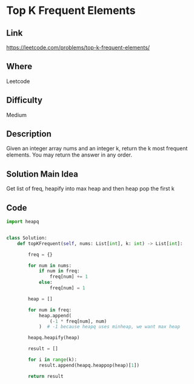 # Top K Frequent Elements

## Link

https://leetcode.com/problems/top-k-frequent-elements/

## Where

Leetcode

## Difficulty

Medium

## Description

Given an integer array nums and an integer k, return the k most frequent elements. You may return the answer in any order.

## Solution Main Idea

Get list of freq, heapify into max heap and then heap pop the first k


## Code

```python
import heapq


class Solution:
    def topKFrequent(self, nums: List[int], k: int) -> List[int]:

        freq = {}

        for num in nums:
            if num in freq:
                freq[num] += 1
            else:
                freq[num] = 1

        heap = []

        for num in freq:
            heap.append(
                (-1 * freq[num], num)
            )  # -1 because heapq uses minheap, we want max heap

        heapq.heapify(heap)

        result = []

        for i in range(k):
            result.append(heapq.heappop(heap)[1])

        return result

```
